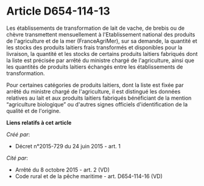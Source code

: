 # Article D654-114-13

Les établissements de transformation de lait de vache, de brebis ou de chèvre transmettent mensuellement à l'Etablissement
national des produits de l'agriculture et de la mer (FranceAgriMer), sur sa demande, la quantité et les stocks des produits
laitiers frais transformés et disponibles pour la livraison, la quantité et les stocks de certains produits laitiers
fabriqués dont la liste est précisée par arrêté du ministre chargé de l'agriculture, ainsi que les quantités de produits
laitiers échangés entre les établissements de transformation.

Pour certaines catégories de produits laitiers, dont la liste est fixée par arrêté du ministre chargé de l'agriculture, il
est distingué les données relatives au lait et aux produits laitiers fabriqués bénéficiant de la mention “agriculture
biologique” ou d'autres signes officiels d'identification de la qualité et de l'origine.

**Liens relatifs à cet article**

_Créé par_:

  - Décret n°2015-729 du 24 juin 2015 - art. 1

_Cité par_:

  - Arrêté du 8 octobre 2015 - art. 2 (VD)
  - Code rural et de la pêche maritime - art. D654-114-16 (VD)

